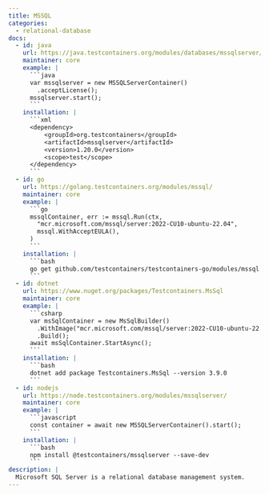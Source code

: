 ```yaml
---
title: MSSQL
categories:
  - relational-database
docs:
  - id: java
    url: https://java.testcontainers.org/modules/databases/mssqlserver/
    maintainer: core
    example: |
      ```java
      var mssqlserver = new MSSQLServerContainer()
        .acceptLicense();
      mssqlserver.start();
      ```
    installation: |
      ```xml
      <dependency>
          <groupId>org.testcontainers</groupId>
          <artifactId>mssqlserver</artifactId>
          <version>1.20.0</version>
          <scope>test</scope>
      </dependency>
      ```
  - id: go
    url: https://golang.testcontainers.org/modules/mssql/
    maintainer: core
    example: |
      ```go
      mssqlContainer, err := mssql.Run(ctx,
        "mcr.microsoft.com/mssql/server:2022-CU10-ubuntu-22.04",
        mssql.WithAcceptEULA(),
      )
      ```
    installation: |
      ```bash
      go get github.com/testcontainers/testcontainers-go/modules/mssql
      ```
  - id: dotnet
    url: https://www.nuget.org/packages/Testcontainers.MsSql
    maintainer: core
    example: |
      ```csharp
      var msSqlContainer = new MsSqlBuilder()
        .WithImage("mcr.microsoft.com/mssql/server:2022-CU10-ubuntu-22.04")
        .Build();
      await msSqlContainer.StartAsync();
      ```
    installation: |
      ```bash
      dotnet add package Testcontainers.MsSql --version 3.9.0
      ```
  - id: nodejs
    url: https://node.testcontainers.org/modules/mssqlserver/
    maintainer: core
    example: |
      ```javascript
      const container = await new MSSQLServerContainer().start();
      ```
    installation: |
      ```bash
      npm install @testcontainers/mssqlserver --save-dev
      ```
description: |
  Microsoft SQL Server is a relational database management system.
---
```

